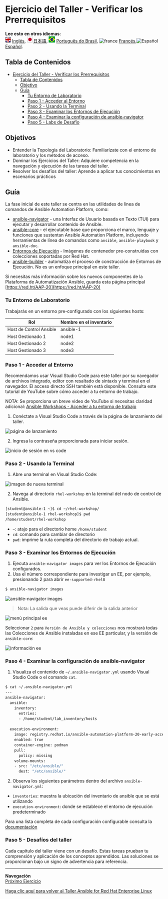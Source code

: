 # Ejercicio del Taller - Verificar los Prerrequisitos

**Lee esto en otros idiomas**:
<br>![uk](../../../images/uk.png) [Inglés](README.md),  ![japan](../../../images/japan.png)[日本語](README.ja.md), ![brazil](../../../images/brazil.png) [Português do Brasil](README.pt-br.md), ![france](../../../images/fr.png) [Francés](README.fr.md),![Español](../../../images/col.png) [Español](README.es.md).

## Tabla de Contenidos

- [Ejercicio del Taller - Verificar los Prerrequisitos](#ejercicio-del-taller---verificar-los-prerrequisitos)
  - [Tabla de Contenidos](#tabla-de-contenidos)
  - [Objetivo](#objetivo)
  - [Guía](#guía)
    - [Tu Entorno de Laboratorio](#tu-entorno-de-laboratorio)
    - [Paso 1 - Acceder al Entorno](#paso-1---acceder-al-entorno)
    - [Paso 2 - Usando la Terminal](#paso-2---usando-la-terminal)
    - [Paso 3 - Examinar los Entornos de Ejecución](#paso-3---examinar-los-entornos-de-ejecución)
    - [Paso 4 - Examinar la configuración de ansible-navigator](#paso-4---examinar-la-configuración-de-ansible-navigator)
    - [Paso 5 - Labs de Desafío](#paso-5---labs-de-desafío)

## Objetivos

* Entender la Topología del Laboratorio: Familiarízate con el entorno de laboratorio y los métodos de acceso.
* Dominar los Ejercicios del Taller: Adquiere competencia en la navegación y ejecución de las tareas del taller.
* Resolver los desafíos del taller: Aprende a aplicar tus conocimientos en escenarios prácticos

## Guía

La fase inicial de este taller se centra en las utilidades de línea de comandos de Ansible Automation Platform, como:


- [ansible-navigator](https://github.com/ansible/ansible-navigator) - una Interfaz de Usuario basada en Texto (TUI) para ejecutar y desarrollar contenido de Ansible.
- [ansible-core](https://docs.ansible.com/core.html) - el ejecutable base que proporciona el marco, lenguaje y funciones que sustentan Ansible Automation Platform, incluyendo herramientas de línea de comandos como `ansible`, `ansible-playbook` y `ansible-doc`.
- [Entornos de Ejecución](https://docs.ansible.com/automation-controller/latest/html/userguide/execution_environments.html) - Imágenes de contenedor pre-construidas con colecciones soportadas por Red Hat.
- [ansible-builder](https://github.com/ansible/ansible-builder) - automatiza el proceso de construcción de Entornos de Ejecución. No es un enfoque principal en este taller.

Si necesitas más información sobre los nuevos componentes de la Plataforma de Automatización Ansible, guarda esta página principal [https://red.ht/AAP-20](https://red.ht/AAP-20)


### Tu Entorno de Laboratorio

Trabajarás en un entorno pre-configurado con los siguientes hosts:


| Rol                   | Nombre en el inventario |
| ---------------------| -----------------------|
| Host de Control Ansible | ansible-1      |
| Host Gestionado 1       | node1          |
| Host Gestionado 2       | node2          |
| Host Gestionado 3       | node3          |

### Paso 1 - Acceder al Entorno

Recomendamos usar Visual Studio Code para este taller por su navegador de archivos integrado, editor con resaltado de sintaxis y terminal en el navegador. El acceso directo SSH también está disponible. Consulta este tutorial de YouTube sobre cómo acceder a tu entorno de trabajo.

NOTA: Se proporciona un breve video de YouTube si necesitas claridad adicional:
[Ansible Workshops - Acceder a tu entorno de trabajo](https://youtu.be/Y_Gx4ZBfcuk)


1. Conéctate a Visual Studio Code a través de la página de lanzamiento del taller.

  ![página de lanzamiento](images/launch_page.png)

2. Ingresa la contraseña proporcionada para iniciar sesión.

  ![inicio de sesión en vs code](images/vscode_login.png)


### Paso 2 - Usando la Terminal

1. Abre una terminal en Visual Studio Code:

  ![imagen de nueva terminal](images/vscode-new-terminal.png)

2. Navega al directorio `rhel-workshop` en la terminal del nodo de control de Ansible.

```bash
[student@ansible-1 ~]$ cd ~/rhel-workshop/
[student@ansible-1 rhel-workshop]$ pwd
/home/student/rhel-workshop
```

* `~`: atajo para el directorio home `/home/student`
* `cd`: comando para cambiar de directorio
* `pwd`: imprime la ruta completa del directorio de trabajo actual.

### Paso 3 - Examinar los Entornos de Ejecución

1. Ejecuta `ansible-navigator images` para ver los Entornos de Ejecución configurados.
2. Usa el número correspondiente para investigar un EE, por ejemplo, presionando 2 para abrir `ee-supported-rhel8`

```bash
$ ansible-navigator images
```

![ansible-navigator images](images/navigator-images.png)


> Nota: La salida que veas puede diferir de la salida anterior


![menú principal ee](images/navigator-ee-menu.png)

Seleccionar `2` para `Versión de Ansible y colecciones` nos mostrará todas las Colecciones de Ansible instaladas en ese EE particular, y la versión de `ansible-core`:

![información ee](images/navigator-ee-collections.png)

### Paso 4 - Examinar la configuración de ansible-navigator

1. Visualiza el contenido de `~/.ansible-navigator.yml` usando Visual Studio Code o el comando `cat`.

```bash
$ cat ~/.ansible-navigator.yml
---
ansible-navigator:
  ansible:
    inventory:
      entries:
      - /home/student/lab_inventory/hosts

  execution-environment:
    image: registry.redhat.io/ansible-automation-platform-20-early-access/ee-supported-rhel8:2.0.0
    enabled: true
    container-engine: podman
    pull:
      policy: missing
    volume-mounts:
    - src: "/etc/ansible/"
      dest: "/etc/ansible/"
```

2. Observa los siguientes parámetros dentro del archivo `ansible-navigator.yml`:

* `inventories`: muestra la ubicación del inventario de ansible que se está utilizando
* `execution-environment`: donde se establece el entorno de ejecución predeterminado

Para una lista completa de cada configuración configurable consulta la [documentación](https://ansible.readthedocs.io/projects/navigator/settings/)

### Paso 5 - Desafíos del taller

Cada capítulo del taller viene con un desafío. Estas tareas prueban tu comprensión y aplicación de los conceptos aprendidos. Las soluciones se proporcionan bajo un signo de advertencia para referencia.


----
**Navegación**
<br>
[Próximo Ejercicio](../1.2-thebasics/README.es.md)

[Haga clic aquí para volver al Taller Ansible for Red Hat Enterprise Linux](../README.es.md#section-1---ansible-engine-exercises)
